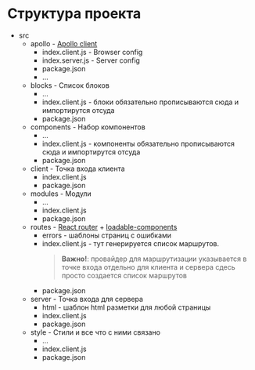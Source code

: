 # Структура проекта

* src
    * apollo - [Apollo client](https://www.apollographql.com/)
        * index.client.js - Browser config
        * index.server.js - Server config
        * package.json
        * ...
    * blocks - Список блоков
        * ...
        * index.client.js - блоки обязательно прописываются сюда и импортирутся отсуда
        * package.json
    * components - Набор компонентов
        * ...
        * index.client.js - компоненты обязательно прописываются сюда и импортирутся отсуда
        * package.json
    * client - Точка входа клиента
        * index.client.js 
        * package.json
    * modules - Модули 
        * ...
        * index.client.js
        * package.json
    * routes - [React router](https://reacttraining.com/) + [loadable-components](https://github.com/smooth-code/loadable-components)
        * errors - шаблоны страниц с ошибками
        * index.client.js - тут генерируется список маршрутов. 
            > **Важно!**: провайдер для маршрутизации указывается в точке входа отдельно для клиента и сервера
            сдесь просто создается список маршрутов
        * package.json
    * server - Точка входа для сервера
        * html - шаблон html разметки для любой страницы
        * index.client.js 
        * package.json
    * style - Стили и все что с ними связано
        * ...
        * index.client.js
        * package.json
